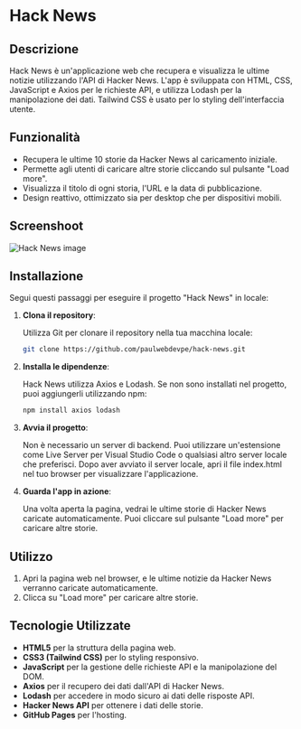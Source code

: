 # Hack News

## Descrizione
Hack News è un'applicazione web che recupera e visualizza le ultime notizie utilizzando l'API di Hacker News. L'app è sviluppata con HTML, CSS, JavaScript e Axios per le richieste API, e utilizza Lodash per la manipolazione dei dati. Tailwind CSS è usato per lo styling dell'interfaccia utente.

## Funzionalità

- Recupera le ultime 10 storie da Hacker News al caricamento iniziale.
- Permette agli utenti di caricare altre storie cliccando sul pulsante "Load more".
- Visualizza il titolo di ogni storia, l'URL e la data di pubblicazione.
- Design reattivo, ottimizzato sia per desktop che per dispositivi mobili.

## Screenshoot

![Hack News image](https://github.com/user-attachments/assets/2118de9c-6dfc-4575-ba7c-f63d09848b9e)

## Installazione

Segui questi passaggi per eseguire il progetto "Hack News" in locale:

1. **Clona il repository**:

    Utilizza Git per clonare il repository nella tua macchina locale:

    ```bash
    git clone https://github.com/paulwebdevpe/hack-news.git

2. **Installa le dipendenze**:

    Hack News utilizza Axios e Lodash. Se non sono installati nel progetto, puoi aggiungerli utilizzando npm:
    ```bash
    npm install axios lodash

3. **Avvia il progetto**:

    Non è necessario un server di backend. Puoi utilizzare un'estensione come Live Server per Visual Studio Code o qualsiasi altro server locale che preferisci. Dopo aver avviato il server locale, apri il file index.html nel tuo browser per visualizzare l'applicazione.

4. **Guarda l'app in azione**:

    Una volta aperta la pagina, vedrai le ultime storie di Hacker News caricate automaticamente. Puoi cliccare sul pulsante "Load more" per caricare altre storie.

## Utilizzo 

1. Apri la pagina web nel browser, e le ultime notizie da Hacker News verranno caricate automaticamente.
2. Clicca su "Load more" per caricare altre storie.

## Tecnologie Utilizzate

- **HTML5** per la struttura della pagina web.
- **CSS3 (Tailwind CSS)** per lo styling responsivo.
- **JavaScript** per la gestione delle richieste API e la manipolazione del DOM.
- **Axios** per il recupero dei dati dall'API di Hacker News.
- **Lodash** per accedere in modo sicuro ai dati delle risposte API.
- **Hacker News API** per ottenere i dati delle storie.
- **GitHub Pages** per l'hosting.

